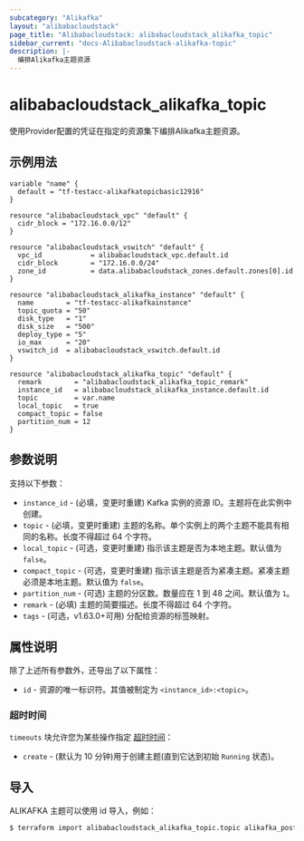 ```yaml
---
subcategory: "Alikafka"
layout: "alibabacloudstack"
page_title: "Alibabacloudstack: alibabacloudstack_alikafka_topic"
sidebar_current: "docs-Alibabacloudstack-alikafka-topic"
description: |- 
  编排Alikafka主题资源
---
```


# alibabacloudstack_alikafka_topic

使用Provider配置的凭证在指定的资源集下编排Alikafka主题资源。

## 示例用法

```hcl
variable "name" {
  default = "tf-testacc-alikafkatopicbasic12916"
}

resource "alibabacloudstack_vpc" "default" {
  cidr_block = "172.16.0.0/12"
}

resource "alibabacloudstack_vswitch" "default" {
  vpc_id            = alibabacloudstack_vpc.default.id
  cidr_block        = "172.16.0.0/24"
  zone_id           = data.alibabacloudstack_zones.default.zones[0].id
}

resource "alibabacloudstack_alikafka_instance" "default" {
  name        = "tf-testacc-alikafkainstance"
  topic_quota = "50"
  disk_type   = "1"
  disk_size   = "500"
  deploy_type = "5"
  io_max      = "20"
  vswitch_id  = alibabacloudstack_vswitch.default.id
}

resource "alibabacloudstack_alikafka_topic" "default" {
  remark        = "alibabacloudstack_alikafka_topic_remark"
  instance_id   = alibabacloudstack_alikafka_instance.default.id
  topic         = var.name
  local_topic   = true
  compact_topic = false
  partition_num = 12
}
```

## 参数说明

支持以下参数：

* `instance_id` - (必填，变更时重建) Kafka 实例的资源 ID。主题将在此实例中创建。
* `topic` - (必填，变更时重建) 主题的名称。单个实例上的两个主题不能具有相同的名称。长度不得超过 64 个字符。
* `local_topic` - (可选，变更时重建) 指示该主题是否为本地主题。默认值为 `false`。
* `compact_topic` - (可选，变更时重建) 指示该主题是否为紧凑主题。紧凑主题必须是本地主题。默认值为 `false`。
* `partition_num` - (可选) 主题的分区数。数量应在 1 到 48 之间。默认值为 `1`。
* `remark` - (必填) 主题的简要描述。长度不得超过 64 个字符。
* `tags` - (可选，v1.63.0+可用) 分配给资源的标签映射。

## 属性说明

除了上述所有参数外，还导出了以下属性：

* `id` - 资源的唯一标识符。其值被制定为 `<instance_id>:<topic>`。

### 超时时间

`timeouts` 块允许您为某些操作指定 [超时时间](https://www.terraform.io/docs/configuration-0-11/resources.html#timeouts)：

* `create` - (默认为 10 分钟)用于创建主题(直到它达到初始 `Running` 状态)。

## 导入

ALIKAFKA 主题可以使用 id 导入，例如：

```bash
$ terraform import alibabacloudstack_alikafka_topic.topic alikafka_post-cn-123455abc:topicName
```